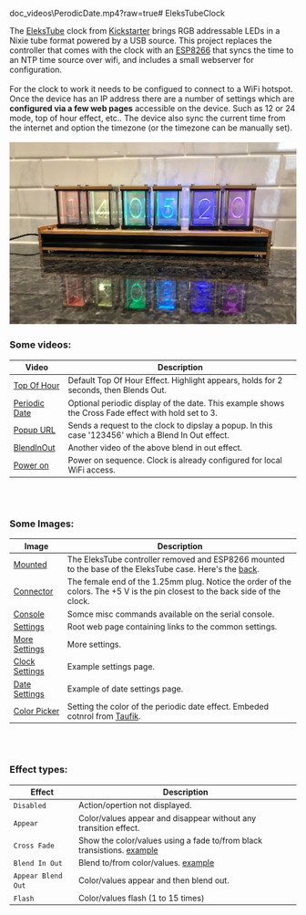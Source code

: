 doc_videos\PerodicDate.mp4?raw=true# EleksTubeClock

The <a href='https://www.banggood.com/EleksMaker-EleksTube-Bamboo-6-Bit-Kit-Time-Electronic-Glow-Tube-Clock-Time-Flies-Lapse-p-1297292.html'>EleksTube</a> clock from <a href='https://www.kickstarter.com/projects/938509544/elekstube-a-time-machine'>Kickstarter</a> brings RGB addressable LEDs in a Nixie tube format powered by a USB source. 
This project replaces the controller that comes with the clock with an <a href='https://www.esp8266.com'>ESP8266</a> that syncs the time to an NTP time source over wifi, and includes a small webserver for configuration.
<br>
<br>
For the clock to work it needs to be configued to connect to a WiFi hotspot. Once the device has an IP address there are a number of settings which are <b>configured via a few web pages</b> accessible on the device.  Such as 12 or 24 mode, top of hour effect, etc..  The device also sync the current time from the internet and option the timezone (or the timezone can be manually set).
<br><br>
<img src="doc_images/clock.jpg" />

### Some videos:

Video | Description
--- | --- 
<a href="doc_videos\TopOfHour.mp4?raw=true">Top Of Hour</a> | Default Top Of Hour Effect.  Highlight appears, holds for 2 seconds, then Blends Out.
<a href="doc_videos\PeriodicDate.mp4?raw=true">Periodic Date</a> | Optional periodic display of the date.  This example shows the Cross Fade effect with hold set to 3.
<a href="doc_videos\Popup.mp4?raw=true">Popup URL</a> | Sends a request to the clock to dipslay a popup. In this case '123456' which a Blend In Out effect.
<a href="doc_videos\BlendInOut.mp4?raw=true">BlendInOut</a> | Another video of the above blend in out effect.
<a href="doc_videos\boot.mp4?raw=true">Power on</a> | Power on sequence. Clock is already configured for local WiFi access.

<br><br>
### Some Images:

Image | Description
--- | --- 
<a href="doc_images\esp8266_mounted.JPG">Mounted</a> | The EleksTube controller removed and ESP8266 mounted to the base of the EleksTube case.  Here's the <a href="doc_images\esp8266_back.JPG">back</a>.
<a href="doc_images\4pin_1p25mm.JPG">Connector</a> | The female end of the 1.25mm plug. Notice the order of the colors.  The +5 V is the pin closest to the back side of the clock.
<a href="doc_images\console.jpg">Console</a> | Somce misc commands available on the serial console.
<a href="doc_images\settings_a.jpg">Settings</a> | Root web page containing links to the common settings.
<a href="doc_images\settings_b.jpg">More Settings</a> | More settings.
<a href="doc_images\settings_c.jpg">Clock Settings</a> | Example settings page.
<a href="doc_images\settings_date.jpg">Date Settings</a> | Example of date settings page.
<a href="doc_images\settings_date_color.jpg">Color Picker</a> | Setting the color of the periodic date effect. Embeded cotnrol from <a href='https://tovic.github.io/color-picker'>Taufik</a>.

<br><br>
### Effect types:

Effect | Description
--- | --- 
`Disabled`        | Action/opertion not displayed.
`Appear`          | Color/values appear and disappear without any transition effect.
`Cross Fade`      | Show the color/values using a fade to/from black transistions. <a href="doc_videos\PeriodicDate.mp4?raw=true">example</a>
`Blend In Out`    | Blend to/from color/values. <a href="doc_videos\BlendInOut.mp4?raw=true">example</a>
`Appear Blend Out` | Color/values appear and then blend out.
`Flash`           | Color/values flash (1 to 15 times)






    
